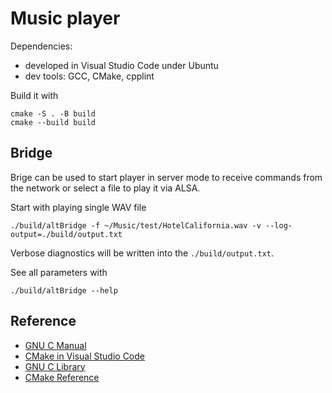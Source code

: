# Music player

Dependencies:
* developed in Visual Studio Code under Ubuntu
* dev tools: GCC, CMake, cpplint

Build it with
```
cmake -S . -B build
cmake --build build
```

## Bridge

Brige can be used to start player in server mode to receive commands from the network or select a file to play it via ALSA.

Start with playing single WAV file
```
./build/altBridge -f ~/Music/test/HotelCalifornia.wav -v --log-output=./build/output.txt
```
Verbose diagnostics will be written into the `./build/output.txt`.

See all parameters with
```
./build/altBridge --help
```

## Reference

* [GNU C Manual](https://www.gnu.org/software/gnu-c-manual/gnu-c-manual.html)
* [CMake in Visual Studio Code](https://code.visualstudio.com/docs/cpp/cmake-linux)
* [GNU C Library](https://www.gnu.org/software/libc/manual/html_node/)
* [CMake Reference](https://cmake.org/cmake/help/v3.22/index.html)
